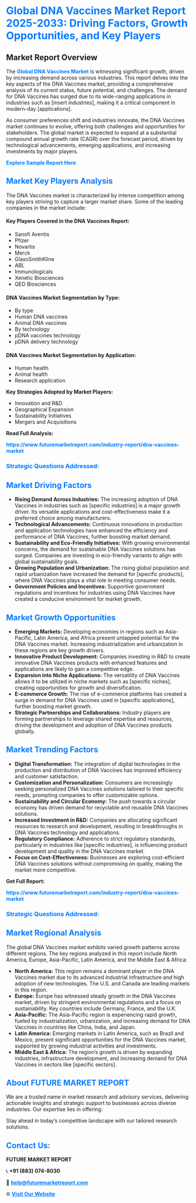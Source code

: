 <h1 style="color: #007BFF;">Global DNA Vaccines Market Report 2025-2033: Driving Factors, Growth Opportunities, and Key Players</h1>

<section id="overview">
<h2>Market Report Overview</h2>
<p>The <a href="https://www.futuremarketreport.com/industry-report/dna-vaccines-market" style="color: #007BFF; text-decoration: none;"><strong>Global DNA Vaccines Market</strong></a> is witnessing significant growth, driven by increasing demand across various industries. This report delves into the key aspects of the DNA Vaccines market, providing a comprehensive analysis of its current status, future potential, and challenges. The demand for DNA Vaccines has surged due to its wide-ranging applications in industries such as [insert industries], making it a critical component in modern-day [applications].</p>
<p>As consumer preferences shift and industries innovate, the DNA Vaccines market continues to evolve, offering both challenges and opportunities for stakeholders. The global market is expected to expand at a substantial compound annual growth rate (CAGR) over the forecast period, driven by technological advancements, emerging applications, and increasing investments by major players.</p>
</section>

<section id="overview">
<p><a href="https://www.futuremarketreport.com/request-sample/reportId=26712" style="color: #007BFF; text-decoration: none;"><strong>Explore Sample Report Here</strong></a></p>
</section>

<section id="key-players">
<h2 style="color: #007BFF;">Market Key Players Analysis</h2>
<p>The DNA Vaccines market is characterized by intense competition among key players striving to capture a larger market share. Some of the leading companies in the market include:</p>
<h4>Key Players Covered in the DNA Vaccines Report:</h4>
<ul><li>Sanofi Aventis</li><li>Pfizer</li><li>Novartis</li><li>Merck</li><li>GlaxoSmithKline</li><li>ABL</li><li>Immunologicals</li><li>Xenetic Biosciences</li><li>QED Biosciences</li></ul>
<h4>DNA Vaccines Market Segmentation by Type:</h4>
<ul><li>By type</li><li>Human DNA vaccines</li><li>Animal DNA vaccines</li><li>By technology</li><li>pDNA vaccines technology</li><li>pDNA delivery technology</li></ul>

<h4>DNA Vaccines Market Segmentation by Application:</h4>
<ul><li>Human health</li><li>Animal health</li><li>Research application</li></ul>
<p><strong>Key Strategies Adopted by Market Players:</strong></p>
<ul>
<li>Innovation and R&D</li>
<li>Geographical Expansion</li>
<li>Sustainability Initiatives</li>
<li>Mergers and Acquisitions</li>
</ul>
</section>

<section>
<p><strong>Read Full Analysis: </strong></p><a href="https://www.futuremarketreport.com/industry-report/dna-vaccines-market" style="color: #007BFF; text-decoration: none;"><strong>https://www.futuremarketreport.com/industry-report/dna-vaccines-market</strong></a>
<h3 style="color: #007BFF;">Strategic Questions Addressed:</h3>
</section>

<section id="driving-factors">
<h2 style="color: #007BFF;">Market Driving Factors</h2>
<ul>
<li><strong>Rising Demand Across Industries:</strong> The increasing adoption of DNA Vaccines in industries such as [specific industries] is a major growth driver. Its versatile applications and cost-effectiveness make it a preferred choice among manufacturers.</li>
<li><strong>Technological Advancements:</strong> Continuous innovations in production and application technologies have enhanced the efficiency and performance of DNA Vaccines, further boosting market demand.</li>
<li><strong>Sustainability and Eco-Friendly Initiatives:</strong> With growing environmental concerns, the demand for sustainable DNA Vaccines solutions has surged. Companies are investing in eco-friendly variants to align with global sustainability goals.</li>
<li><strong>Growing Population and Urbanization:</strong> The rising global population and rapid urbanization have increased the demand for [specific products], where DNA Vaccines plays a vital role in meeting consumer needs.</li>
<li><strong>Government Policies and Incentives:</strong> Supportive government regulations and incentives for industries using DNA Vaccines have created a conducive environment for market growth.</li>
</ul>
</section>

<section id="growth-opportunities">
<h2 style="color: #007BFF;">Market Growth Opportunities</h2>
<ul>
<li><strong>Emerging Markets:</strong> Developing economies in regions such as Asia-Pacific, Latin America, and Africa present untapped potential for the DNA Vaccines market. Increasing industrialization and urbanization in these regions are key growth drivers.</li>
<li><strong>Innovative Product Development:</strong> Companies investing in R&D to create innovative DNA Vaccines products with enhanced features and applications are likely to gain a competitive edge.</li>
<li><strong>Expansion into Niche Applications:</strong> The versatility of DNA Vaccines allows it to be utilized in niche markets such as [specific niches], creating opportunities for growth and diversification.</li>
<li><strong>E-commerce Growth:</strong> The rise of e-commerce platforms has created a surge in demand for DNA Vaccines used in [specific applications], further boosting market growth.</li>
<li><strong>Strategic Partnerships and Collaborations:</strong> Industry players are forming partnerships to leverage shared expertise and resources, driving the development and adoption of DNA Vaccines products globally.</li>
</ul>
</section>

<section id="trending-factors">
<h2 style="color: #007BFF;">Market Trending Factors</h2>
<ul>
<li><strong>Digital Transformation:</strong> The integration of digital technologies in the production and distribution of DNA Vaccines has improved efficiency and customer satisfaction.</li>
<li><strong>Customization and Personalization:</strong> Consumers are increasingly seeking personalized DNA Vaccines solutions tailored to their specific needs, prompting companies to offer customizable options.</li>
<li><strong>Sustainability and Circular Economy:</strong> The push towards a circular economy has driven demand for recyclable and reusable DNA Vaccines solutions.</li>
<li><strong>Increased Investment in R&D:</strong> Companies are allocating significant resources to research and development, resulting in breakthroughs in DNA Vaccines technology and applications.</li>
<li><strong>Regulatory Compliance:</strong> Adherence to strict regulatory standards, particularly in industries like [specific industries], is influencing product development and quality in the DNA Vaccines market.</li>
<li><strong>Focus on Cost-Effectiveness:</strong> Businesses are exploring cost-efficient DNA Vaccines solutions without compromising on quality, making the market more competitive.</li>
</ul>
</section>

<section>
<p><strong>Get Full Report: </strong></p><a href="https://www.futuremarketreport.com/industry-report/dna-vaccines-market" style="color: #007BFF; text-decoration: none;"><strong>https://www.futuremarketreport.com/industry-report/dna-vaccines-market</strong></a>
<h3 style="color: #007BFF;">Strategic Questions Addressed:</h3>
</section>


<section id="regional-analysis">
<h2 style="color: #007BFF;">Market Regional Analysis</h2>
<p>The global DNA Vaccines market exhibits varied growth patterns across different regions. The key regions analyzed in this report include North America, Europe, Asia-Pacific, Latin America, and the Middle East & Africa:</p>
<ul>
<li><strong>North America:</strong> This region remains a dominant player in the DNA Vaccines market due to its advanced industrial infrastructure and high adoption of new technologies. The U.S. and Canada are leading markets in this region.</li>
<li><strong>Europe:</strong> Europe has witnessed steady growth in the DNA Vaccines market, driven by stringent environmental regulations and a focus on sustainability. Key countries include Germany, France, and the U.K.</li>
<li><strong>Asia-Pacific:</strong> The Asia-Pacific region is experiencing rapid growth, fueled by industrialization, urbanization, and increasing demand for DNA Vaccines in countries like China, India, and Japan.</li>
<li><strong>Latin America:</strong> Emerging markets in Latin America, such as Brazil and Mexico, present significant opportunities for the DNA Vaccines market, supported by growing industrial activities and investments.</li>
<li><strong>Middle East & Africa:</strong> The region’s growth is driven by expanding industries, infrastructure development, and increasing demand for DNA Vaccines in sectors like [specific sectors].</li>
</ul>
</section>

<footer>
<h2 style="color: #007BFF;">About FUTURE MARKET REPORT</h2>
<p>We are a trusted name in market research and advisory services, delivering actionable insights and strategic support to businesses across diverse industries. Our expertise lies in offering:</p>

<p>Stay ahead in today’s competitive landscape with our tailored research solutions.</p>

<h2 style="color: #007BFF;">Contact Us:</h2>
<p><strong>FUTURE MARKET REPORT</strong></p>
<p>📞 <strong>+91 (883) 074-8030</strong></p>
<p>📧 <strong><a href="mailto:help@futuremarketreport.com" style="color: #007BFF;">help@futuremarketreport.com</a></strong></p>
<p>🌐 <strong><a href="https://www.futuremarketreport.com/" style="color: #007BFF;">Visit Our Website</a></strong></p>
</footer>